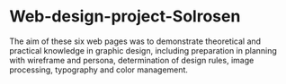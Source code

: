 # Web-design-project-Solrosen
The aim of these six web pages was to demonstrate theoretical and practical knowledge in graphic design, including preparation in planning with wireframe and persona, determination of design rules, image processing, typography and color management.
